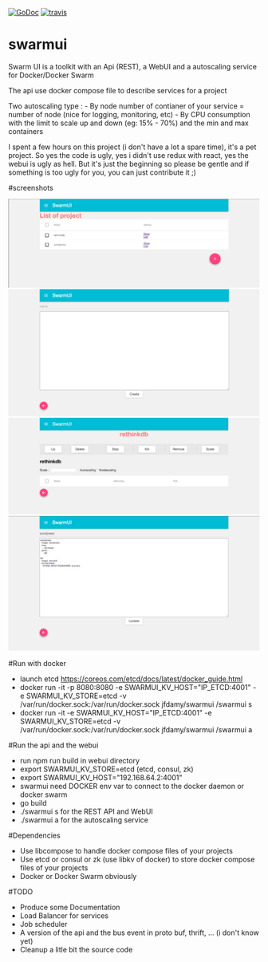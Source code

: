 [![GoDoc](https://godoc.org/github.com/jfdamy/SwarmUI?status.svg)](https://godoc.org/github.com/jfdamy/SwarmUI)
[![travis](https://travis-ci.org/jfdamy/SwarmUI.svg?branch=master)](https://travis-ci.org/jfdamy/SwarmUI.svg?branch=master)

# swarmui

Swarm UI is a toolkit with an Api (REST), a WebUI and a autoscaling service for Docker/Docker Swarm

The api use docker compose file to describe services for a project

Two autoscaling type : 
    - By node number of contianer of your service = number of node (nice for logging, monitoring, etc)
    - By CPU consumption with the limit to scale up and down (eg: 15% - 70%) and the min and max containers

I spent a few hours on this project (i don't have a lot a spare time), it's a pet project.
So yes the code is ugly, yes i didn't use redux with react, yes the webui is ugly as hell.
But it's just the beginning so please be gentle and if something is too ugly for you, you can just contribute it ;)


#screenshots

![Alt text](/doc/img/1.png?raw=true "List of project")
![Alt text](/doc/img/2.png?raw=true "Create a project (with docker compose file)")
![Alt text](/doc/img/3.png?raw=true "Manage a project")
![Alt text](/doc/img/4.png?raw=true "Edit a project (with docker compose file)")

#Run with docker
- launch etcd https://coreos.com/etcd/docs/latest/docker_guide.html 
- docker run -it -p 8080:8080 -e SWARMUI_KV_HOST="IP_ETCD:4001" -e SWARMUI_KV_STORE=etcd -v /var/run/docker.sock:/var/run/docker.sock jfdamy/swarmui /swarmui s
- docker run -it -e SWARMUI_KV_HOST="IP_ETCD:4001" -e SWARMUI_KV_STORE=etcd -v /var/run/docker.sock:/var/run/docker.sock jfdamy/swarmui /swarmui a

#Run the api and the webui
- run npm run build in webui directory
- export SWARMUI_KV_STORE=etcd (etcd, consul, zk)
- export SWARMUI_KV_HOST="192.168.64.2:4001"
- swarmui need DOCKER env var to connect to the docker daemon or docker swarm
- go build
- ./swarmui s for the REST API and WebUI
- ./swarmui a for the autoscaling service

#Dependencies
- Use libcompose to handle docker compose files of your projects
- Use etcd or consul or zk (use libkv of docker) to store docker compose files of your projects
- Docker or Docker Swarm obviously

#TODO

- Produce some Documentation
- Load Balancer for services
- Job scheduler
- A version of the api and the bus event in proto buf, thrift, ... (i don't know yet)
- Cleanup a litle bit the source code
